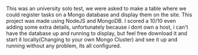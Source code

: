 This was an university solo test, we were asked to make a table where we could register tasks on a Mongo database and display them on the site.
This project was made using NodeJS and MongoDB.
I scored a 10/10 even adding some extra details, unfortunately because i dont own a host, i can't have the database up and running to display, but feel free download it and start it locally(Changing to your own Mongo Cluster) and see it up and running without any problem, its all configured. 

